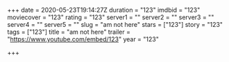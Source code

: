 +++
date = 2020-05-23T19:14:27Z
duration = "123"
imdbid = "123"
moviecover = "123"
rating = "123"
server1 = ""
server2 = ""
server3 = ""
server4 = ""
server5 = ""
slug = "am not here"
stars = ["123"]
story = "123"
tags = ["123"]
title = "am not here"
trailer = "https://www.youtube.com/embed/123"
year = "123"

+++
